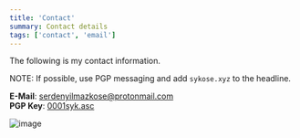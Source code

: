 ```yaml
---
title: 'Contact'
summary: Contact details
tags: ['contact', 'email']
---
```


The following is my contact information.

NOTE: If possible, use PGP messaging and add ```sykose.xyz``` to the headline.

**E-Mail**: serdenyilmazkose@protonmail.com\
**PGP Key**: [0001syk.asc](/0001syk.asc)

![image](/pigeon.jpg)
